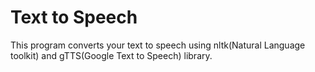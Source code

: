 # Text to Speech

This program converts your text to speech using nltk(Natural Language toolkit) and gTTS(Google Text to Speech) library.
